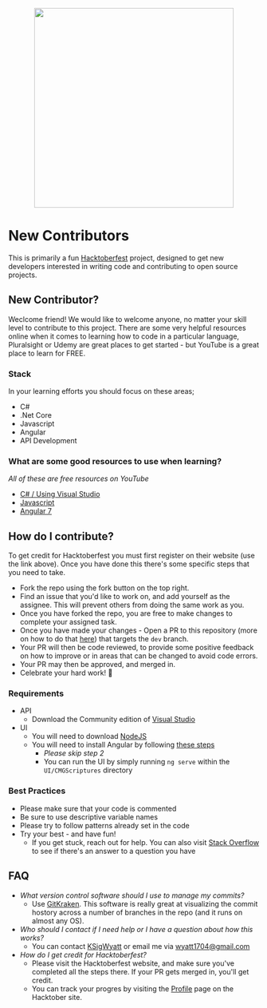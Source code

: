 <p align="center">
  <img width="400" height="400" src="https://hacktoberfest.digitalocean.com/assets/logo-hf19-full-10f3c000cea930c76acc1dedc516ea7118b95353220869a3051848e45ff1d656.svg">
</p>

# New Contributors
This is primarily a fun [Hacktoberfest](https://hacktoberfest.digitalocean.com/) project, designed to get new developers interested in writing code and contributing to open source projects.

## New Contributor?
Weclcome friend! We would like to welcome anyone, no matter your skill level to contribute to this project. There are some very helpful resources online when it comes to learning how to code in a particular language, Pluralsight or Udemy are great places to get started - but YouTube is a great place to learn for FREE.

### Stack
In your learning efforts you should focus on these areas;
- C# 
- .Net Core
- Javascript
- Angular
- API Development

### What are some good resources to use when learning?
_All of these are free resources on YouTube_
- [C# / Using Visual Studio](https://youtu.be/gfkTfcpWqAY)
- [Javascript](https://youtu.be/W6NZfCO5SIk)
- [Angular 7](https://youtu.be/5wtnKulcquA)


## How do I contribute?
To get credit for Hacktoberfest you must first register on their website (use the link above). Once you have done this there's some specific steps that you need to take.
  - Fork the repo using the fork button on the top right.
  - Find an issue that you'd like to work on, and add yourself as the assignee. This will prevent others from doing the same work as you.
  - Once you have forked the repo, you are free to make changes to complete your assigned task.
  - Once you have made your changes - Open a PR to this repository (more on how to do that [here](https://www.digitalocean.com/community/tutorials/how-to-create-a-pull-request-on-github)) that targets the `dev` branch.
  - Your PR will then be code reviewed, to provide some positive feedback on how to improve or in areas that can be changed to avoid code errors.
  - Your PR may then be approved, and merged in.
  - Celebrate your hard work! :tada:
  
  ### Requirements
  - API
    - Download the Community edition of [Visual Studio](https://visualstudio.microsoft.com/downloads/)
  - UI
    - You will need to download [NodeJS](https://nodejs.org/en/download/)
    - You will need to install Angular by following [these steps](https://angular.io/guide/setup-local)
      - _Please skip step 2_
      - You can run the UI by simply running `ng serve` within the `UI/CMGScriptures` directory 
    
  ### Best Practices
  - Please make sure that your code is commented
  - Be sure to use descriptive variable names
  - Please try to follow patterns already set in the code
  - Try your best - and have fun!
    - If you get stuck, reach out for help. You can also visit [Stack Overflow](https://stackoverflow.com/) to see if there's an answer to a question you have
  
  ## FAQ
  - _What version control software should I use to manage my commits?_
    - Use [GitKraken](https://www.gitkraken.com/invite/85JGRkuk). This software is really great at visualizing the commit hostory across a number of branches in the repo (and it runs on almost any OS).
  - _Who should I contact if I need help or I have a question about how this works?_
    - You can contact [KSigWyatt](https://github.com/ksigWyatt/) or email me via [wyatt1704@gmail.com](mailto:wyatt1704@gmail.com)
  - _How do I get credit for Hacktoberfest?_
    - Please visit the Hacktoberfest website, and make sure you've completed all the steps there. If your PR gets merged in, you'll get credit.
    - You can track your progres by visiting the [Profile](https://hacktoberfest.digitalocean.com/profile) page on the Hacktober site.
